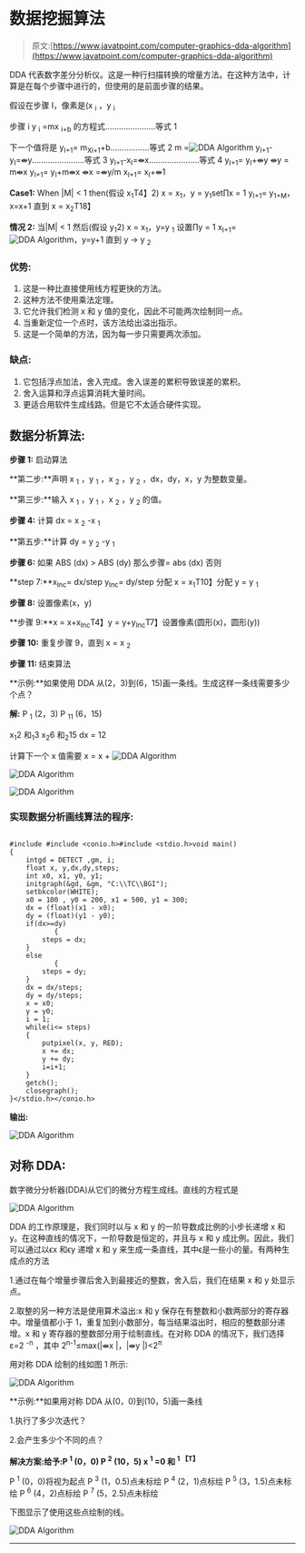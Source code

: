 # 数据挖掘算法

> 原文:[https://www.javatpoint.com/computer-graphics-dda-algorithm](https://www.javatpoint.com/computer-graphics-dda-algorithm)

DDA 代表数字差分分析仪。这是一种行扫描转换的增量方法。在这种方法中，计算是在每个步骤中进行的，但使用的是前面步骤的结果。

假设在步骤 I，像素是(x <sub>i</sub> ，y <sub>i</sub>

步骤 i
y <sub>i</sub> =mx <sub>i+b</sub> 的方程式......................等式 1

下一个值将是
y<sub>I+1</sub>= m<sub>Xi+1</sub>+b.................等式 2
m =![DDA Algorithm](../Images/72be16a5302cab3c8f06a4ac94492e65.png)
y<sub>I+1</sub>-y<sub>I</sub>=⇼y.......................等式 3
y<sub>I+1</sub>-x<sub>I</sub>=⇼x......................等式 4
y<sub>I+1</sub>= y<sub>I</sub>+⇼y
⇼y = m⇼x
y<sub>I+1</sub>= y<sub>I</sub>+m⇼x
⇼x =⇼y/m
x<sub>I+1</sub>= x<sub>I</sub>+⇼1

**Case1:** When |M| < 1 then(假设 x<sub>1</sub>T4】2)
x = x<sub>1</sub>，y = y<sub>1</sub>set∏x = 1
y<sub>I+1</sub>= y<sub>1+M</sub>，x=x+1
直到 x = x<sub>2</sub>T18】

**情况 2:** 当|M| < 1 然后(假设 y<sub>1</sub><y>2)
x = x<sub>1</sub>，y=y <sub>1</sub> 设置∏y = 1
x<sub>I+1</sub>=![DDA Algorithm](../Images/b550fc93c014e29d4680f3c7942d6fd3.png)，y=y+1
直到 y → y <sub>2</sub></y>

### 优势:

1.  这是一种比直接使用线方程更快的方法。
2.  这种方法不使用乘法定理。
3.  它允许我们检测 x 和 y 值的变化，因此不可能两次绘制同一点。
4.  当重新定位一个点时，该方法给出溢出指示。
5.  这是一个简单的方法，因为每一步只需要两次添加。

### 缺点:

1.  它包括浮点加法，舍入完成。舍入误差的累积导致误差的累积。
2.  舍入运算和浮点运算消耗大量时间。
3.  更适合用软件生成线路。但是它不太适合硬件实现。

## 数据分析算法:

**步骤 1:** 启动算法

**第二步:**声明 x <sub>1</sub> ，y <sub>1</sub> ，x <sub>2</sub> ，y <sub>2</sub> ，dx，dy，x，y 为整数变量。

**第三步:**输入 x <sub>1</sub> ，y <sub>1</sub> ，x <sub>2</sub> ，y <sub>2</sub> 的值。

**步骤 4:** 计算 dx = x <sub>2</sub> -x <sub>1</sub>

**第五步:**计算 dy = y <sub>2</sub> -y <sub>1</sub>

**步骤 6:** 如果 ABS (dx) > ABS (dy)
那么步骤= abs (dx)
否则

**step 7:**x<sub>Inc</sub>= dx/step
y<sub>Inc</sub>= dy/step
分配 x = x<sub>1</sub>T10】分配 y = y <sub>1</sub>

**步骤 8:** 设置像素(x，y)

**步骤 9:**x = x+x<sub>Inc</sub>T4】y = y+y<sub>Inc</sub>T7】设置像素(圆形(x)，圆形(y))

**步骤 10:** 重复步骤 9，直到 x = x <sub>2</sub>

**步骤 11:** 结束算法

**示例:**如果使用 DDA 从(2，3)到(6，15)画一条线。生成这样一条线需要多少个点？

**解:** P <sub>1</sub> (2，3) P <sub>11</sub> (6，15)

x<sub>1</sub>2
和<sub>1</sub>3
x<sub>2</sub>6
和<sub>2</sub>15
dx = 12

计算下一个 x 值需要 x = x + ![DDA Algorithm](../Images/e85b23ca85cb5dc016624507fab94060.png)

![DDA Algorithm](../Images/462afc3c12a4096c134bc40e168561d6.png)

![DDA Algorithm](../Images/c8ab9378858164a234f6c41d8295e232.png)

### 实现数据分析画线算法的程序:

```

#include #include <conio.h>#include <stdio.h>void main()
{
	intgd = DETECT ,gm, i;
	float x, y,dx,dy,steps;
	int x0, x1, y0, y1;
	initgraph(&gd, &gm, "C:\\TC\\BGI");
	setbkcolor(WHITE);
	x0 = 100 , y0 = 200, x1 = 500, y1 = 300;
	dx = (float)(x1 - x0);
	dy = (float)(y1 - y0);
	if(dx>=dy)
           {
		steps = dx;
	}
	else
           {
		steps = dy;
	}
	dx = dx/steps;
	dy = dy/steps;
	x = x0;
	y = y0;
	i = 1;
	while(i<= steps)
	{
		putpixel(x, y, RED);
		x += dx;
		y += dy;
		i=i+1;
	}
	getch();
	closegraph();
}</stdio.h></conio.h> 
```

**输出:**

![DDA Algorithm](../Images/3be03c4f1b8c703b016150a6b75a4eae.png)

## 对称 DDA:

数字微分分析器(DDA)从它们的微分方程生成线。直线的方程式是

![DDA Algorithm](../Images/5941b6726f57f111e8f81b8d603ac372.png)

DDA 的工作原理是，我们同时以与 x 和 y 的一阶导数成比例的小步长递增 x 和 y。在这种直线的情况下，一阶导数是恒定的，并且与 x 和 y 成比例。因此，我们可以通过以ϵx 和ϵy 递增 x 和 y 来生成一条直线，其中ϵ是一些小的量。有两种生成点的方法

1.通过在每个增量步骤后舍入到最接近的整数，舍入后，我们在结果 x 和 y 处显示点。

2.取整的另一种方法是使用算术溢出:x 和 y 保存在有整数和小数两部分的寄存器中。增量值都小于 1，重复加到小数部分，每当结果溢出时，相应的整数部分递增。x 和 y 寄存器的整数部分用于绘制直线。在对称 DDA 的情况下，我们选择ε=2 <sup>-n</sup> ，其中 2<sup>n-1</sup>≤max(|⇼x |，|⇼y |)<2<sup>π</sup>

用对称 DDA 绘制的线如图 1 所示:

![DDA Algorithm](../Images/272c36934e00e72b4a207bcb1f9eb540.png)

**示例:**如果用对称 DDA 从(0，0)到(10，5)画一条线

1.执行了多少次迭代？

2.会产生多少个不同的点？

**解决方案:给予:P <sup>1</sup> (0，0) P <sup>2</sup> (10，5)
x <sup>1</sup> =0
和 <sup>1 【T】</sup>**

P <sup>1</sup> (0，0)将视为起点
P <sup>3</sup> (1，0.5)点未标绘
P <sup>4</sup> (2，1)点标绘
P <sup>5</sup> (3，1.5)点未标绘
P <sup>6</sup> (4，2)点标绘
P <sup>7</sup> (5，2.5)点未标绘

下图显示了使用这些点绘制的线。

![DDA Algorithm](../Images/fed6cb4b0753efe508dfb2be0a9ac745.png)

* * *
